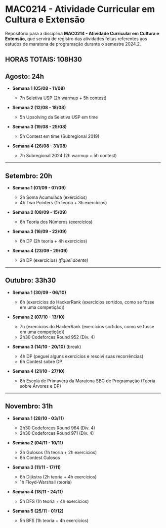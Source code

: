 # MAC0214 - Atividade Curricular em Cultura e Extensão

Repositório para a disciplina **MAC0214 - Atividade Curricular em Cultura e Extensão**, que servirá de registro das atividades feitas referentes aos estudos de maratona de programação durante o semestre 2024.2.

**HORAS TOTAIS: 108H30**
---

## **Agosto: 24h**

- **Semana 1 (05/08 - 11/08)**
  - 7h Seletiva USP (2h warmup + 5h contest)

- **Semana 2 (12/08 - 18/08)**
  - 5h Upsolving da Seletiva USP em time

- **Semana 3 (19/08 - 25/08)**
  - 5h Contest em time (Subregional 2019)

- **Semana 4 (26/08 - 31/08)**
  - 7h Subregional 2024 (2h warmup + 5h contest)

---

## **Setembro: 20h**

- **Semana 1 (01/09 - 07/09)**
  - 2h Soma Acumulada (exercícios)
  - 4h Two Pointers (1h teoria + 3h exercícios)

- **Semana 2 (08/09 - 15/09)**
  - 6h Teoria dos Números (exercícios)

- **Semana 3 (16/09 - 22/09)**
  - 6h DP (2h teoria + 4h exercícios)
    
- **Semana 4 (23/09 - 29/09)**
  - 2h DP (exercícios) _(fiquei doente)_

---

## **Outubro: 33h30**

- **Semana 1 (30/09 - 06/10)**
  - 6h (exercícios do HackerRank (exercícios sortidos, como se fosse em uma competição))
    
- **Semana 2 (07/10 - 13/10)**
  - 7h (exercícios do HackerRank (exercícios sortidos, como se fosse em uma competição))
  - 2h30 Codeforces Round 952 (Div. 4)

- **Semana 3 (14/10 - 20/10)** (break)
  - 4h DP (peguei alguns exercícios e resolvi suas recorrências)
  - 6h Contest sobre DP 

- **Semana 4 (21/10 - 27/10)**
  - 8h Escola de Primavera da Maratona SBC de Programação (Teoria sobre Árvores e DP)

---

## **Novembro: 31h**

- **Semana 1 (28/10 - 03/11)**
  - 2h30 Codeforces Round 964 (Div. 4) 
  - 2h30 Codeforces Round 971 (Div. 4) 

- **Semana 2 (04/11 - 10/11)**
  - 3h Gulosos (1h teoria + 2h exercícios)
  - 6h Contest Gulosos

- **Semana 3 (11/11 - 17/11)**
  - 6h Dijkstra (2h teoria + 4h exercícios) 
  - 1h Floyd-Warshall (teoria)

- **Semana 4 (18/11 - 24/11)**
  - 5h DFS (1h teoria + 4h exercícios) 

- **Semana 5 (25/11 - 01/12)**
  - 5h BFS (1h teoria + 4h exercícios) 

